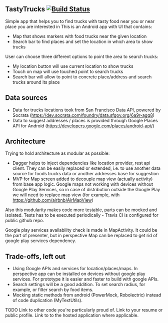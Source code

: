 TastyTrucks [![Build Status](https://travis-ci.org/kirussell/TastyTrucks.svg?branch=master)](https://travis-ci.org/kirussell/TastyTrucks)
---
Simple app that helps you to find trucks with tasty food near you or near place you are interested in
This is an Android app with UI that contains:
- Map that shows markers with food trucks near the given location
- Search bar to find places and set the location in which area to show trucks

User can choose three different options to point the area to search trucks:
- My location button will use current location to show trucks
- Touch on map will use touched point to search trucks
- Search bar will allow to point to concrete place/address and search trucks around its place

Data sources
---
- Data for trucks locations took from San Francisco Data API, powered by Socrata (https://dev.socrata.com/foundry/data.sfgov.org/6a9r-agq8)
- Data to suggest addresses / places is provided through Google Places API for Android (https://developers.google.com/places/android-api/)

Architecture
---
Trying to hold architecture as modular as possible:
- Dagger helps to inject dependencies like location provider, rest api client.
They can be easily replaced or extended, i.e. to use another data source for foods
trucks data or another addresses base for suggestion
- MVP for Map screen added to decouple map view (actually activity) from base app logic.
Google maps not working with devices without Google Play Services,
so in case of distribution outside the Google Play we will need to replace map view
(for example, with https://github.com/airbnb/AirMapView)

Also this modularity makes code more testable, parts can be mocked and isolated.
Tests has to be executed periodically - Travis CI is configured for public github repo.

Google play services availability check is made in MapActivity. It could be the part of presenter, but in perspective Map can be replaced to get rid of google play services dependency.

Trade-offs, left out
---
- Using Google APIs and services for location/places/maps. In perspective app can be installed on devices without google play services. For prototype it is easier and faster to build with google APIs.
- Search settings will be a good addition. To set search radius, for example, or filter search by food items.
- Mocking static methods from android (PowerMock, Robolectric) instead of code duplication (MyTextUtils).


TODO
Link to other code you're particularly proud of.
Link to your resume or public profile.
Link to to the hosted application where applicable.

